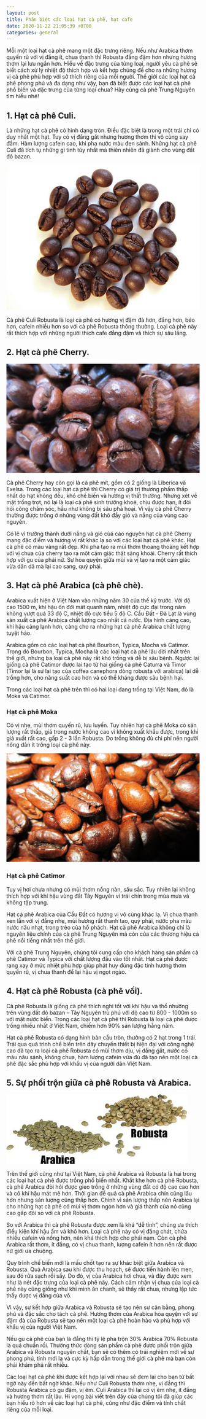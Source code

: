 ```yaml
---
layout: post
title: Phân biệt các loại hạt cà phê, hạt cafe
date: 2020-11-22 21:05:39 +0700
categories: general
---
```


Mỗi một loại hạt cà phê mang một đặc trưng riêng. Nếu như Arabica thơm quyến rũ với vị đắng ít, chua thanh thì Robusta đắng đậm hơn nhưng hương thơm lại lưu ngắn hơn. Hiểu về đặc trưng của từng loại, người yêu cà phê sẽ biết cách xử lý nhiệt độ thích hợp và kết hợp chúng để cho ra những hương vị cà phê phù hợp với sở thích riêng của mỗi người. Thế giới các loại hạt cà phê phong phú và đa dạng như vậy, bạn đã biết được các loại hạt cà phê phổ biến và đặc trưng của từng loại chưa? Hãy cùng cà phê Trung Nguyên tìm hiểu nhé!

## 1. Hạt cà phê Culi.

Là những hạt cà phê có hình dạng tròn. Điều đặc biệt là trong một trái chỉ có duy nhất một hạt. Tuy có vị đắng gắt nhưng hương thơm thì vô cùng say đắm. Hàm lượng cafein cao, khi pha nước màu đen sánh. Những hạt cà phê Culi đã tích tụ những gì tinh túy nhất mà thiên nhiên đã giành cho vùng đất đỏ bazan.

![Hạt cà phê Culi](/assets/posts/hat-ca-phe-culi.jpg)

Cà phê Culi Robusta là loại cà phê có hương vị đậm đà hơn, đắng hơn, béo hơn, cafein nhiều hơn so với cà phê Robusta thông thường. Loại cà phê này rất thích hợp với những người thích cafe đắng đậm và thích sự sâu lắng.

## 2. Hạt cà phê Cherry.

![Hạt cà phê Cherry](/assets/posts/hat-ca-phe-cherry.jpg)

Cà phê Cherry hay còn gọi là cà phê mít, gồm có 2 giống là Liberica và Exelsa. Trong các loại hạt cà phê thì Cherry có giá trị thương phẩm thấp nhất do hạt không đều, khó chế biến và hương vị thất thường. Nhưng xét về mặt trồng trọt, nó lại là loại cà phê sinh trưởng khoẻ, chịu được hạn, ít đòi hỏi công chăm sóc, hầu như không bị sâu phá hoại. Vì vậy cà phê Cherry thường được trồng ở những vùng đất khô đầy gió và nắng của vùng cao nguyên.

Có lẽ vì trưởng thành dưới nắng và gió của cao nguyên hạt cà phê Cherry mang đặc điểm và hương vị rất khác lạ so với các loại hạt cà phê khác. Hạt cà phê có màu vàng rất đẹp. Khi pha tạo ra mùi thơm thoang thoảng kết hợp với vị chua của cherry tạo ra một cảm giác thật sảng khoái. Cherry rất thích hợp với gu của phái nữ. Sự hòa quyện giữa mùi và vị tạo ra một cảm giác vừa dân dã mà lại cao sang, quý phái.

## 3. Hạt cà phê Arabica (cà phê chè).

Arabica xuất hiện ở Việt Nam vào những năm 30 của thế kỷ trước. Với độ cao 1500 m, khí hậu ôn đới mát quanh năm, nhiệt độ cực đại trong năm không vượt quá 33 độ C, nhiệt độ cực tiểu 5 độ C. Cầu Đất - Đà Lạt là vùng sản xuất cà phê Arabica chất lượng cao nhất cả nước. Địa hình càng cao, khí hậu càng lạnh hơn, càng cho ra những hạt cà phê Arabica chất lượng tuyệt hảo.

Arabica gồm có các loại hạt cà phê Bourbon, Typica, Mocha và Catimor. Trong đó Bourbon, Typica, Mocha là các loại hạt cà phê lâu đời nhất trên thế giới, nhưng ba loại cà phê này rất khó trồng và dễ bị sâu bệnh. Ngược lại giống cà phê Catimor được lai tạo từ hai giống cà phê Caturra và Timor (Timor lại là sự lai tạo của coffea canephora dòng robusta với arabica) lại dễ trồng hơn, cho năng suất cao hơn và có thể kháng được sâu bệnh hại.

Trong các loại hạt cà phê trên thì có hai loại đang trồng tại Việt Nam, đó là Moka và Catimor.

### Hạt cà phê Moka

Có vị nhẹ, mùi thơm quyến rũ, lưu luyến. Tuy nhiên hạt cà phê Moka có sản lượng rất thấp, giá trong nước không cao vì không xuất khẩu được, trong khi giá xuất rất cao, gấp 2 - 3 lần Robusta. Do trồng không đủ chi phí nên người nông dân ít trồng loại cà phê này.

![Hạt cà phê Moka](/assets/posts/hat-ca-phe-moka.jpg)

### Hạt cà phê Catimor

Tuy vị hơi chưa nhưng có mùi thơm nồng nàn, sâu sắc. Tuy nhiên lại không thích hợp với khí hậu vùng đất Tây Nguyên vì trái chín trong mùa mưa và không tập trung.

Hạt cà phê Arabica của Cầu Đất có hương vị vô cùng khác lạ. Vị chua thanh xen lẫn với vị đắng nhẹ, mùi hương rất thanh tao, quý phái, nước pha màu nước nâu nhạt, trong trẻo của hổ phách. Hạt cà phê Arabica không chỉ là nguyên liệu chính của cà phê Trung Nguyên mà còn của các thương hiệu cà phê nổi tiếng nhất trên thế giới.

Với cà phê Trung Nguyên, chúng tôi cung cấp cho khách hàng sản phẩm cà phê Catimor và Typica với chất lượng đầu vào tốt nhất. Hạt cà phê được rang xay ở mức nhiệt phù hợp giúp phát huy đúng đặc tính hương thơm quyến rũ, vị chua thanh để lại hậu vị ngọt ngào.

## 4. Hạt cà phê Robusta (cà phê vối).

Cà phê Robusta là giống cà phê thích nghi tốt với khí hậu và thổ nhưỡng trên vùng đất đỏ bazan – Tây Nguyên trù phú với độ cao từ 800 - 1000m so với mặt nước biển. Trong các loại hạt cà phê thì Robusta là loại cà phê được trồng nhiều nhất ở Việt Nam, chiếm hơn 90% sản lượng hằng năm.

Hạt cà phê Robusta có dạng hình bàn cầu tròn, thường có 2 hạt trong 1 trái. Trải qua quá trình chế biến trên dây chuyền thiết bị hiện đại với công nghệ cao đã tạo ra loại cà phê Robusta có mùi thơm dịu, vị đắng gắt, nước có màu nâu sánh, không chua, hàm lượng cafein vừa đủ đã tạo nên một loại cà phê đặc sắc phù hợp với khẩu vị của người dân Việt Nam.

## 5. Sự phối trộn giữa cà phê Robusta và Arabica.

![Hình ảnh hạt cà phê Arabica và Robusta](/assets/posts/hat-ca-phe-arabica-robusta.jpg)

Trên thế giới cũng như tại Việt Nam, cà phê Arabica và Robusta là hai trong các loại hạt cà phê được trồng phổ biến nhất. Khắt khe hơn cà phê Robusta, cà phê Arabica đòi hỏi được gieo trồng ở những vùng đất có độ cao cao hơn và có khí hậu mát mẻ hơn. Thời gian để quả cà phê Arabica chín cũng lâu hơn nhưng sản lượng cũng thấp hơn. Chính vì sản lượng thấp nên Arabica lại cho những hạt cà phê có mùi vị thơm ngon hơn và giá thành của nó cũng cao gấp đôi so với cà phê Robusta.

So với Arabica thì cà phê Robusta được xem là khá “dễ tính”, chúng ưa thích điều kiện khí hậu ấm và khô hơn. Loại cà phê này có vị đắng chát, chứa nhiều cafein và nồng hơn, nên khá thích hợp cho phái nam. Còn cà phê Arabica rất thơm, ít đắng, có vị chua thanh, lượng cafein ít hơn nên rất được nữ giới ưa chuộng.

Quy trình chế biến mới là mấu chốt tạo ra sự khác biệt giữa Arabica và Robusta. Quả Arabica sau khi được thu hoạch, sẽ được tiến hành lên men, sau đó rửa sạch rồi sấy. Do đó, vị của Arabica hơi chua, và đây được xem như là nét đặc trưng của loại cà phê này. Cách cảm nhận vị chua của loại cà phê này cũng giống như khi mình ăn chanh, sẽ thấy rất chua, nhưng lập tức thấy được vị đắng của vỏ.

Vì vậy, sự kết hợp giữa Arabica và Robusta sẽ tạo nên sự cân bằng, phong phú và đặc sắc cho tách cà phê. Hương thơm của Arabica hòa quyện với sự đậm đà của Robusta sẽ tạo nên một loại cà phê hoàn hảo và phù hợp với khẩu vị của người Việt Nam.

Nếu gu cà phê của bạn là đắng thì tỷ lệ pha trộn 30% Arabica 70% Robusta là quá chuẩn rồi. Thưởng thức dòng sản phẩm cà phê được phối trộn giữa Arabica và Robusta nguyên chất, bạn sẽ có thêm có trải nghiệm mới về sự phong phú, tính mới lạ và cực kỳ hấp dẫn trong thế giới cà phê mà bạn còn phải khám phá rất nhiều.

Các loại hạt cà phê khi được kết hợp lại với nhau sẽ đem lại cho bạn từ bất ngờ này đến bất ngờ khác. Nếu như Culi Robusta thơm nhẹ, vị đắng thì Robusta Arabica có gu đậm, vị êm. Culi Arabica thì lại có vị êm nhẹ, ít đắng và hương thơm rất lâu. Hi vọng bài viết trên đây của chúng tôi đã giúp các bạn hiểu rõ hơn về các loại hạt cà phê, cũng như đặc điểm và tính chất riêng của mỗi loại.
